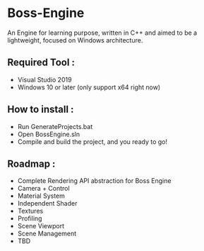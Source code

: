 # Boss-Engine

An Engine for learning purpose, written in C++ and aimed to be a lightweight, focused on Windows architecture.

## Required Tool :

- Visual Studio 2019
- Windows 10 or later (only support x64 right now)

## How to install :

- Run GenerateProjects.bat
- Open BossEngine.sln
- Compile and build the project, and you ready to go!

## Roadmap :

- Complete Rendering API abstraction for Boss Engine
- Camera + Control
- Material System
- Independent Shader
- Textures
- Profiling
- Scene Viewport
- Scene Management
- TBD
